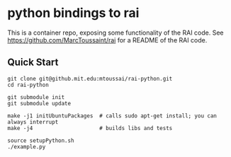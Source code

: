 # python bindings to rai

This is a container repo, exposing some functionality of the RAI code. See https://github.com/MarcToussaint/rai for a README of the RAI code.

## Quick Start

```
git clone git@github.mit.edu:mtoussai/rai-python.git
cd rai-python

git submodule init
git submodule update

make -j1 initUbuntuPackages  # calls sudo apt-get install; you can always interrupt
make -j4                     # builds libs and tests

source setupPython.sh
./example.py
```
